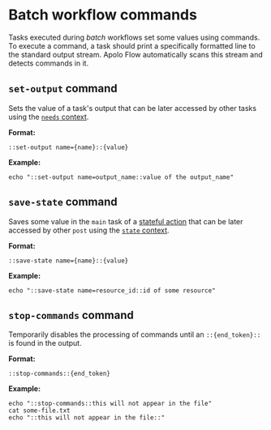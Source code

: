 # Batch workflow commands

Tasks executed during _batch_ workflows set some values using commands. To execute a command, a task should print a specifically formatted line to the standard output stream. Apolo Flow automatically scans this stream and detects commands in it.

## `set-output` command

Sets the value of a task's output that can be later accessed by other tasks using the [`needs` context](batch-contexts.md#needs-context).

**Format:**

`::set-output name={name}::{value}`

**Example:**

```
echo "::set-output name=output_name::value of the output_name"
```

## `save-state` command

Saves some value in the `main` task of a [stateful action](../actions-syntax/#kind-stateful-actions) that can be later accessed by other `post` using the [`state` context](../actions-syntax/live-actions-contexts.md#state-context).

**Format:**

`::save-state name={name}::{value}`

**Example:**

```
echo "::save-state name=resource_id::id of some resource"
```

## `stop-commands` command

Temporarily disables the processing of commands until an `::{end_token}::` is found in the output.

**Format:**

`::stop-commands::{end_token}`

**Example:**

```
echo "::stop-commands::this will not appear in the file"
cat some-file.txt
echo "::this will not appear in the file::"
```
